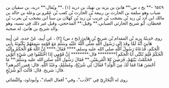 ٦٥٤٩ -** بخ د س:** هانئ بن يزيد بن نهيك بن دريد (١) ،** ويُقال:** دريد، بن سفيان بن ضباب وهو سلمة بن الحارث بن ربيعة بْن الحارث بْن كعب بْن عَمْرو بن وعلة بن خالد بن مالك ابن أدد بْن زيد بْن يشجب بْن عريب بْن زيد بْن كهلان بن سبأ ابن يشجب بْن يعرب بْن قحطان، أَبُو شريح الحارثي الضبابي،** وقيل:** المذحجي، وقيل غير ذلك فِي نسبه، وهو والد شريح بن هانئ. له صحبة.

روى حَدِيثَهُ يزيد بْن المقدام بْن شريح بْنِ هَانِئٍ (بخ د س) (٢) ، عَن أَبِيهِ، عَنْ جده، عَن أَبِيهِ هَانِئٍ أَنَّهُ لَمَّا وفَدَ إِلَى رَسُولِ اللَّهِ صَلَّى اللَّهُ عَلَيْهِ وسَلَّمَ مَعَ قَوْمِهِ سَمِعَهُمْ يَكْنُونَهُ بِأَبِي الْحَكَمِ، فَدَعَاهُ رَسُولُ اللَّهِ صلى الله عليه وسلم،**** فَقَالَ:**** إِنَّ اللَّهَ هُوَ الْحَكَمُ وإِلَيْهِ الْحُكْمُ فَلِمَ تُكَنَّى أَبَا الْحَكَمِ؟******** قال:******** إِنَّ قَوْمِي إِذَا اخْتَلَفُوا فِي شَيْءٍ أَتَوْنِي فَحَكَمْتُ بَيْنَهُمْ، فَرَضِيَ كِلا الْفَرِيقَيْنِ.** فَقَالَ رَسُول اللَّهِ صلى الله عليه وسَلَّمَ:** مَا أَحْسَنَ هَذَا فَمَا لَكَ مِنَ الْوَلَدِ؟ فَقَالَ: لِي شُرَيْحٌ، ومُسْلِمٌ، وعَبْدُ اللَّهِ. قال: فمن أكبرهم؟ قال: شريح. قال: فَأَنْتَ أَبُو شُرَيْحٍ.

روى له الْبُخَارِيّ فِي "الأدب"، وفي" أفعال العباد"، وأبوداود، والنَّسَائي